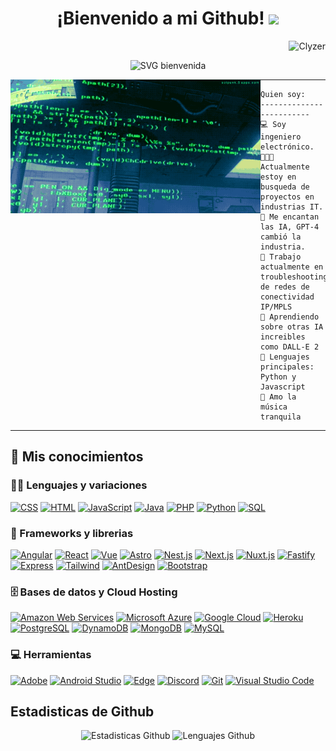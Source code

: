 <h1 align="center">
¡Bienvenido a mi Github!
 <img src="https://media.giphy.com/media/v1.Y2lkPTc5MGI3NjExZW9tZno2MDd0Y2diYTIybHI5dmZxbXJtY3pld21tcXlzdHQ4ZmR4dCZlcD12MV9pbnRlcm5hbF9naWZfYnlfaWQmY3Q9Zw/KAq5w47R9rmTuvWOWa/giphy.gif" width="30"></h1>
 <img src="https://komarev.com/ghpvc/?username=Clyzer&label=Visitas&color=0e75b6&style=flat" align='right' alt="Clyzer" />
<br/>


<p align="center">
 <img src="https://readme-typing-svg.demolab.com?font=Fira+Code&duration=3000&pause=1000&center=true&width=380&height=45&lines=https%3A%2F%2Fgithub.com%2FOswaldVc;Ingeniería+de+datos;Amante+de+las+IA;Siempre+actualiz%C3%A1ndome" alt="SVG bienvenida" />
</p>

<img align="left" src="https://github.com/OswaldVc/OswaldVc/blob/main/gif.gif" alt="No se encontro la imagen" width="400" />
<hr>

```
Quien soy:
-------------------------
💻 Soy ingeniero electrónico.
👨🏽‍💻 Actualmente estoy en busqueda de proyectos en industrias IT.
📝 Me encantan las IA, GPT-4 cambió la industria.
🔭 Trabajo actualmente en troubleshooting de redes de conectividad IP/MPLS 
🌱 Aprendiendo sobre otras IA increibles como DALL-E 2
🌟 Lenguajes principales: Python y Javascript
🎵 Amo la música tranquila
```
<hr>


## 🚩 Mis conocimientos

### 👨‍💻 Lenguajes y variaciones

<p>
    <a href="https://github.com/search?q=user%3AClyzer+is%3Arepo+language%3Acss"><img alt="CSS" src="https://img.shields.io/badge/CSS%20-%231572B6.svg?logo=css3&logoColor=white"></a>
    <a href="https://github.com/search?q=user%3AClyzer+is%3Arepo+language%3Ahtml"><img alt="HTML" src="https://img.shields.io/badge/HTML%20-%23E34F26.svg?logo=html5&logoColor=white"></a>
    <a href="https://github.com/search?q=user%3AClyzer+is%3Arepo+language%3Ajavascript"><img alt="JavaScript" src="https://img.shields.io/badge/JavaScript%20-%23F7DF1E.svg?logo=javascript&logoColor=black"></a>
    <a href="https://github.com/search?q=user%3AClyzer+is%3Arepo+language%3Ajava"><img alt="Java" src="https://img.shields.io/badge/Java-%23007396.svg?logo=coffeescript&logoColor=white"></a>
    <a href="https://github.com/search?q=user%3AClyzer+is%3Arepo+language%3Aphp"><img alt="PHP" src="https://img.shields.io/badge/PHP-%23777BB4.svg?logo=php&logoColor=white"></a>
    <a href="https://github.com/search?q=user%3AClyzer+is%3Arepo+language%3Apython"><img alt="Python" src="https://img.shields.io/badge/Python%20-%2314354C.svg?logo=python&logoColor=white"></a>
    <a href="https://github.com/search?q=user%3AClyzer+is%3Arepo+language%3Asql"><img alt="SQL" src="https://img.shields.io/badge/SQL%20-%23025E8C.svg?logo=amazon-dynamodb&logoColor=white"></a>

### 🧰 Frameworks y librerias

<p>
    <a href="#"><img alt="Angular" src="https://img.shields.io/badge/Angular-20232A?logo=angular&logoColor=red"></a>
    <a href="#"><img alt="React" src="https://img.shields.io/badge/React-20232A?logo=react"></a>
    <a href="#"><img alt="Vue" src="https://img.shields.io/badge/Vue-20232A?logo=vue.js"></a>
    <a href="#"><img alt="Astro" src="https://img.shields.io/badge/Astro-20232A?logo=astro"></a>
    <a href="#"><img alt="Nest.js" src="https://img.shields.io/badge/Nest.js-20232A?logo=nestjs"></a>
    <a href="#"><img alt="Next.js" src="https://img.shields.io/badge/Next.js-20232A?logo=next.js"></a>
    <a href="#"><img alt="Nuxt.js" src="https://img.shields.io/badge/Nuxt.js-20232A?logo=nuxt.js"></a>
    <a href="#"><img alt="Fastify" src="https://img.shields.io/badge/Fastify-20232A?logo=fastify"></a>
    <a href="#"><img alt="Express" src="https://img.shields.io/badge/Express.js-20232A.svg?logo=express"></a>
    <a href="#"><img alt="Tailwind" src="https://img.shields.io/badge/Tailwind-20232A?logo=tailwindcss"></a>
    <a href="#"><img alt="AntDesign" src="https://img.shields.io/badge/Ant%20Design-20232A?logo=antdesign"></a>
    <a href="#"><img alt="Bootstrap" src="https://img.shields.io/badge/Bootstrap-20232A?logo=bootstrap"></a>

</p>

### 🗄️ Bases de datos y Cloud Hosting

<p>
    <a href="#"><img alt="Amazon Web Services" src="https://img.shields.io/badge/Amazon_Web_Services-orange.svg?logo=amazon-aws&logoColor=white"></a>
    <a href="#"><img alt="Microsoft Azure" src ="https://img.shields.io/badge/Microsoft_Azure-0089D6?logo=microsoft-azure&logoColor=white"></a>
    <a href="#"><img alt="Google Cloud" src ="https://img.shields.io/badge/Google_Cloud-%23316192.svg?logo=googlecloud&logoColor=white"></a>
    <a href="#"><img alt="Heroku" src="https://img.shields.io/badge/Heroku%20-%23430098.svg?logo=heroku&logoColor=white"></a>
    <a href="#"><img alt="PostgreSQL" src="https://img.shields.io/badge/PostgreSQL-336791?logo=postgresql&logoColor=white"></a>
    <a href="#"><img alt="DynamoDB" src="https://img.shields.io/badge/DynamoDB-orange?logo=amazon-dynamodb&logoColor=white"></a>
    <a href="#"><img alt="MongoDB" src="https://img.shields.io/badge/MongoDB%20-%2300ED64.svg?logo=mongodb&logoColor=white"></a>
    <a href="#"><img alt="MySQL" src="https://img.shields.io/badge/MySQL-20232A?logo=mysql&logoColor=white"></a>
</p>

### 💻 Herramientas

<p>
    <a href="#"><img alt="Adobe" src="https://img.shields.io/badge/Adobe%20-%23FF0000.svg?logo=adobe&logoColor=white"></a>
    <a href="#"><img alt="Android Studio" src="https://img.shields.io/badge/Android%20Studio-008678.svg?logo=android-studio&logoColor=white"></a>
    <a href="#"><img alt="Edge" src="https://img.shields.io/badge/Edge%20-0089D6?logo=microsoft-edge&logoColor=white"></a>
    <a href="#"><img alt="Discord" src="https://img.shields.io/badge/Discord%20-%23430098.svg?logo=discord&logoColor=white"></a>
    <a href="#"><img alt="Git" src="https://img.shields.io/badge/Git%20-%23F05033.svg?logo=git&logoColor=white"></a>
    <a href="#"><img alt="Visual Studio Code" src="https://img.shields.io/badge/Visual%20Studio%20Code-0078d7.svg?logo=visual-studio-code&logoColor=white"></a>
</p>

## Estadisticas de Github

<p align="center">
 <img src="https://github-readme-stats.vercel.app/api?username=Clyzer&show_icons=true&theme=algolia&locale=es" alt="Estadisticas Github" width="450"/>
 <img src="https://github-readme-stats.vercel.app/api/top-langs/?username=Clyzer&layout=compact&langs_count=8&theme=algolia&locale=es" alt="Lenguajes Github" width="450"/>
</p>





